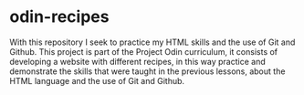 # odin-recipes
 With this repository I seek to practice my HTML skills and the use of Git and Github. 
 This project is part of the Project Odin curriculum, it consists of developing a website with different recipes, in this way practice and demonstrate the skills that were taught in the previous lessons, about the HTML language and the use of Git and Github.
